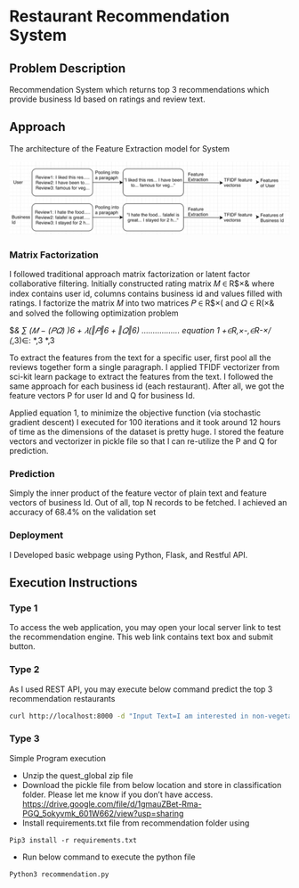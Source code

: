 # Restaurant Recommendation System

## Problem Description
Recommendation System which returns top 3 recommendations which provide business Id based on ratings and review text.

## Approach
The architecture of the Feature Extraction model for System

![The architecture](https://github.com/ahmedaljazzar/Restaurant-Recommendation-System/raw/master/architecture.png)

### Matrix Factorization

I followed traditional approach matrix factorization or latent factor collaborative filtering. Initially constructed rating matrix 𝑀 ∈ R$×& where index contains user id, columns contains business id and values filled with ratings. I factorize the matrix 𝑀 into two matrices 𝑃 ∈ R$×( and 𝑄 ∈ R(×& and solved the following optimization problem

$*& ∑ (𝑀 − (𝑃𝑄) )6 + 𝜆(‖𝑃‖6 + ‖𝑄‖6) ................. equation 1 +∈R,×-,∈R-×/ (*,3)∈: *,3 *,3

To extract the features from the text for a specific user, first pool all the reviews together form a single paragraph. I applied TFIDF vectorizer from sci-kit learn package to extract the features from the text. I followed the same approach for each business id (each restaurant). After all, we got the feature vectors P for user Id and Q for business Id.

Applied equation 1, to minimize the objective function (via stochastic gradient descent) I executed for 100 iterations and it took around 12 hours of time as the dimensions of the dataset is pretty huge. I stored the feature vectors and vectorizer in pickle file so that I can re-utilize the P and Q for prediction.

### Prediction
Simply the inner product of the feature vector of plain text and feature vectors of business Id. Out of all, top N records to be fetched. I achieved an accuracy of 68.4% on the validation set

### Deployment
I Developed basic webpage using Python, Flask, and Restful API.

## Execution Instructions

### Type 1 
To access the web application, you may open your local server link to test the recommendation engine. This web link contains text box and submit button.

### Type 2 
As I used REST API, you may execute below command predict the top 3 recommendation restaurants

```bash
curl http://localhost:8000 -d "Input Text=I am interested in non-vegetarian"
```

### Type 3
Simple Program execution
- Unzip the quest_global zip file
- Download the pickle file from below location and store in classification folder. Please let me know if you don’t have access.
https://drive.google.com/file/d/1gmauZBet-Rma-PGQ_5okyvmk_601W662/view?usp=sharing
- Install requirements.txt file from recommendation folder using 
```
Pip3 install -r requirements.txt
```
- Run below command to execute the python file
```bash
Python3 recommendation.py
```
